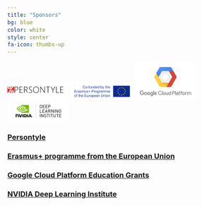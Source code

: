 ```yaml
---
title: "Sponsors"
bg: blue
color: white
style: center
fa-icon: thumbs-up
---
```



<img src="img/logos/persontyle675x200.png" alt="Persontyle" style="width: 140px;"/>
<img src="img/logos/erasmus700x200.jpg" alt="Erasmus" style="width: 140px;"/>
<img src="img/logos/googlecloud486x300.png" alt="GC" style="width: 140px;"/>
<img src="img/logos/nvidiadli-300x98.png" alt="Nvidia" style="width: 140px;"/>


### [Persontyle](http://www.persontyle.com/)
### [Erasmus+ programme from the European Union](https://ec.europa.eu/programmes/erasmus-plus/node_en)
### [Google Cloud Platform Education Grants](https://cloud.google.com/edu/)
### [NVIDIA Deep Learning Institute](https://www.nvidia.com/en-us/deep-learning-ai/education/)
